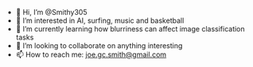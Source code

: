 - 👋 Hi, I’m @Smithy305
- 👀 I’m interested in AI, surfing, music and basketball
- 🌱 I’m currently learning how blurriness can affect image classification tasks
- 💞️ I’m looking to collaborate on anything interesting
- 📫 How to reach me: joe.gc.smith@gmail.com

<!---
Smithy305/Smithy305 is a ✨ special ✨ repository because its `README.md` (this file) appears on your GitHub profile.
You can click the Preview link to take a look at your changes.
--->
